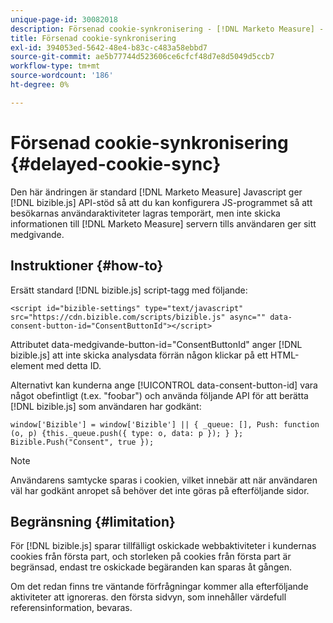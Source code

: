 ```yaml
---
unique-page-id: 30082018
description: Försenad cookie-synkronisering - [!DNL Marketo Measure] - Produktdokumentation
title: Försenad cookie-synkronisering
exl-id: 394053ed-5642-48e4-b83c-c483a58ebbd7
source-git-commit: ae5b77744d523606ce6cfcf48d7e8d5049d5ccb7
workflow-type: tm+mt
source-wordcount: '186'
ht-degree: 0%

---
```


# Försenad cookie-synkronisering {#delayed-cookie-sync}

Den här ändringen är standard [!DNL Marketo Measure] Javascript ger [!DNL bizible.js] API-stöd så att du kan konfigurera JS-programmet så att besökarnas användaraktiviteter lagras temporärt, men inte skicka informationen till [!DNL Marketo Measure] servern tills användaren ger sitt medgivande.

## Instruktioner {#how-to}

Ersätt standard [!DNL bizible.js] script-tagg med följande:

`<script id="bizible-settings" type="text/javascript" src="https://cdn.bizible.com/scripts/bizible.js" async="" data-consent-button-id="ConsentButtonId"></script>`

Attributet data-medgivande-button-id=&quot;ConsentButtonId&quot; anger [!DNL bizible.js] att inte skicka analysdata förrän någon klickar på ett HTML-element med detta ID.

Alternativt kan kunderna ange [!UICONTROL data-consent-button-id] vara något obefintligt (t.ex. &quot;foobar&quot;) och använda följande API för att berätta [!DNL bizible.js] som användaren har godkänt:

`window['Bizible'] = window['Bizible'] || { _queue: [], Push: function (o, p) {this._queue.push({ type: o, data: p }); } };`
`Bizible.Push("Consent", true });`

>[!NOTE]
>
>Användarens samtycke sparas i cookien, vilket innebär att när användaren väl har godkänt anropet så behöver det inte göras på efterföljande sidor.

## Begränsning {#limitation}

För [!DNL bizible.js] sparar tillfälligt oskickade webbaktiviteter i kundernas cookies från första part, och storleken på cookies från första part är begränsad, endast tre oskickade begäranden kan sparas åt gången.

Om det redan finns tre väntande förfrågningar kommer alla efterföljande aktiviteter att ignoreras. den första sidvyn, som innehåller värdefull referensinformation, bevaras.
